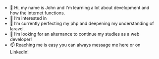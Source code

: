 - 👋 Hi, my name is John and I'm learning a lot about development and how the internet functions.
- 👀 I’m interested in 
- 🌱 I’m currently perfecting my php and deepening my understanding of laravel.
- 💞️ I’m looking for an alternance to continue my studies as a web developer!
- 📫 Reaching me is easy you can always message me here or on LinkedIn!

<!---
jonathanranchin/jonathanranchin is a ✨ special ✨ repository because its `README.md` (this file) appears on your GitHub profile.
You can click the Preview link to take a look at your changes.
--->

